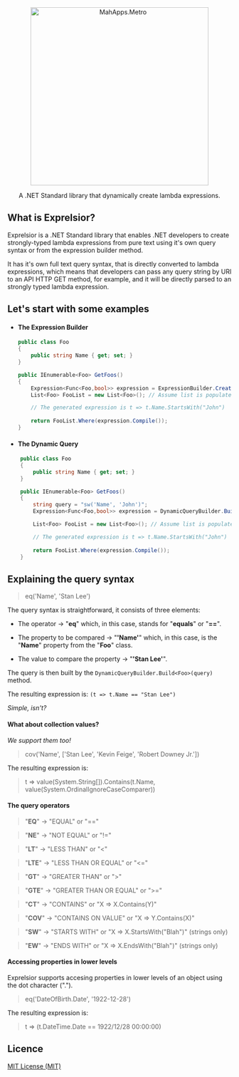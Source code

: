 <div align="center">
    <a href="https://github.com/alexmurari/Exprelsior/">
    <img alt="MahApps.Metro" width="400" src="https://user-images.githubusercontent.com/11204378/67624226-37b9ec80-f804-11e9-9751-ec3d361163a3.png">
  </a>
  <p>
    A .NET Standard library that dynamically create lambda expressions.
  </p>
</div>

## What is Exprelsior?

Exprelsior is a .NET Standard library that enables .NET developers to create strongly-typed 
lambda expressions from pure text using it's own query syntax or from the expression builder method.

It has it's own full text query syntax, that is directly converted to lambda expressions, 
which means that developers can pass any query string by URI to an API HTTP GET method, for example, 
and it will be directly parsed to an strongly typed lambda expression.


## Let's start with some examples

* #### The Expression Builder

    ```csharp
    public class Foo
    {
        public string Name { get; set; }
    }
    
    public IEnumerable<Foo> GetFoos()
    {
        Expression<Func<Foo,bool>> expression = ExpressionBuilder.CreateBinaryExpression<Foo>(nameof(Foo.Name), "John", ExpressionOperator.StartsWith);
        List<Foo> FooList = new List<Foo>(); // Assume list is populated.

        // The generated expression is t => t.Name.StartsWith("John")
        
        return FooList.Where(expression.Compile());
    }
    ```

* #### The Dynamic Query
  
```csharp
    public class Foo
    {
        public string Name { get; set; }
    }

    public IEnumerable<Foo> GetFoos()
    {
        string query = "sw('Name', 'John')";
        Expression<Func<Foo,bool>> expression = DynamicQueryBuilder.Build<Foo>(query);

        List<Foo> FooList = new List<Foo>(); // Assume list is populated.

        // The generated expression is t => t.Name.StartsWith("John")
        
        return FooList.Where(expression.Compile());
    }
```

## Explaining the query syntax

> eq('Name', 'Stan Lee')

The query syntax is straightforward, it consists of three elements:

* The operator -> "**eq**" which, in this case, stands for "**equals**" or "**==**".

* The property to be compared -> "**'Name'**" which, in this case, is the "**Name**" property from the "**Foo**" class.

* The value to compare the property -> "**'Stan Lee'**".

The query is then built by the ``` DynamicQueryBuilder.Build<Foo>(query) ``` method.

The resulting expression is: ``` (t => t.Name == "Stan Lee") ```

*Simple, isn't?*

#### What about collection values?

*We support them too!*

> cov('Name', ['Stan Lee', 'Kevin Feige', 'Robert Downey Jr.'])

The resulting expression is: 
> t => value(System.String[]).Contains(t.Name, value(System.OrdinalIgnoreCaseComparer))

#### The query operators

> "**EQ**" -> "EQUAL" or "=="

> "**NE**" -> "NOT EQUAL" or "!="

> "**LT**" -> "LESS THAN" or "<"

> "**LTE**" -> "LESS THAN OR EQUAL" or "<="

> "**GT**" -> "GREATER THAN" or ">"

> "**GTE**" -> "GREATER THAN OR EQUAL" or ">="

> "**CT**" -> "CONTAINS" or "X => X.Contains(Y)"

> "**COV**" -> "CONTAINS ON VALUE" or "X => Y.Contains(X)"

> "**SW**" -> "STARTS WITH" or "X => X.StartsWith("Blah")" (strings only)

> "**EW**" -> "ENDS WITH" or "X => X.EndsWith("Blah")" (strings only)

#### Accessing properties in lower levels

Exprelsior supports accesing properties in lower levels of an object using the dot character (".").

> eq('DateOfBirth.Date', '1922-12-28')

The resulting expression is: 
> t => (t.DateTime.Date == 1922/12/28 00:00:00)

## Licence

[MIT License (MIT)](./LICENSE)
